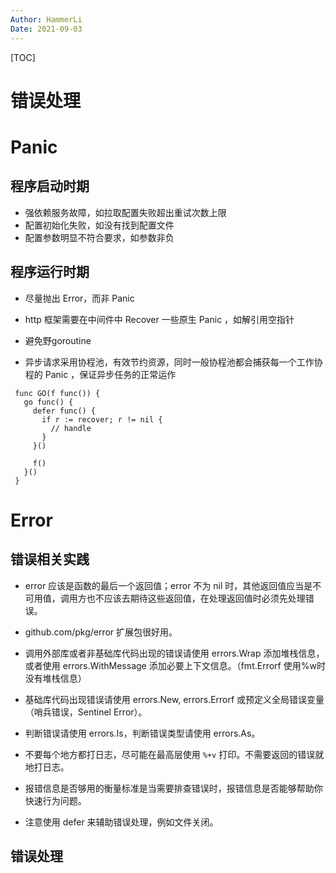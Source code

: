 ```yaml
---
Author: HammerLi
Date: 2021-09-03
---
```


[TOC]

# 错误处理

# Panic

## 程序启动时期

- 强依赖服务故障，如拉取配置失败超出重试次数上限
- 配置初始化失败，如没有找到配置文件
- 配置参数明显不符合要求，如参数非负

## 程序运行时期

- 尽量抛出 Error，而非 Panic

- http 框架需要在中间件中 Recover 一些原生 Panic ，如解引用空指针

- 避免野goroutine

 - 异步请求采用协程池，有效节约资源，同时一般协程池都会捕获每一个工作协程的 Panic ，保证异步任务的正常运作

 ```golang
  func GO(f func()) {
    go func() {
      defer func() {
        if r := recover; r != nil {
          // handle
        }
      }()

      f()
    }()
  }
  ```

# Error

## 错误相关实践

- error 应该是函数的最后一个返回值；error 不为 nil 时，其他返回值应当是不可用值，调用方也不应该去期待这些返回值，在处理返回值时必须先处理错误。

- github.com/pkg/error 扩展包很好用。

- 调用外部库或者非基础库代码出现的错误请使用 errors.Wrap 添加堆栈信息，或者使用 errors.WithMessage 添加必要上下文信息。（fmt.Errorf 使用%w时没有堆栈信息）

- 基础库代码出现错误请使用 errors.New, errors.Errorf 或预定义全局错误变量（哨兵错误，Sentinel Error）。

- 判断错误请使用 errors.Is，判断错误类型请使用 errors.As。

- 不要每个地方都打日志，尽可能在最高层使用 `%+v` 打印。不需要返回的错误就地打日志。

- 报错信息是否够用的衡量标准是当需要排查错误时，报错信息是否能够帮助你快速行为问题。

- 注意使用 defer 来辅助错误处理，例如文件关闭。

## 错误处理
